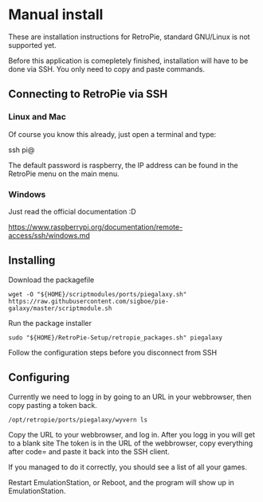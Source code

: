 # Manual install

These are installation instructions for RetroPie, standard GNU/Linux is not supported yet.

Before this application is comepletely finished, installation will have to be done via SSH. You only need to copy and paste commands.

## Connecting to RetroPie via SSH

### Linux and Mac

Of course you know this already, just open a terminal and type:

   ssh pi@<IP-Address> 

The default password is raspberry, the IP address can be found in the RetroPie menu on the main menu.

### Windows

Just read the official documentation :D

https://www.raspberrypi.org/documentation/remote-access/ssh/windows.md

## Installing

Download the packagefile

    wget -O "${HOME}/scriptmodules/ports/piegalaxy.sh" https://raw.githubusercontent.com/sigboe/pie-galaxy/master/scriptmodule.sh

Run the package installer

    sudo "${HOME}/RetroPie-Setup/retropie_packages.sh" piegalaxy

Follow the configuration steps before you disconnect from SSH

## Configuring

Currently we need to logg in by going to an URL in your webbrowser, then copy pasting a token back.

    /opt/retropie/ports/piegalaxy/wyvern ls

Copy the URL to your webbrowser, and log in. After you logg in you will get to a blank site
The token is in the URL of the webbrowser, copy everything after code= and paste it back into the SSH client.

If you managed to do it correctly, you should see a list of all your games.

Restart EmulationStation, or Reboot, and the program will show up in EmulationStation.